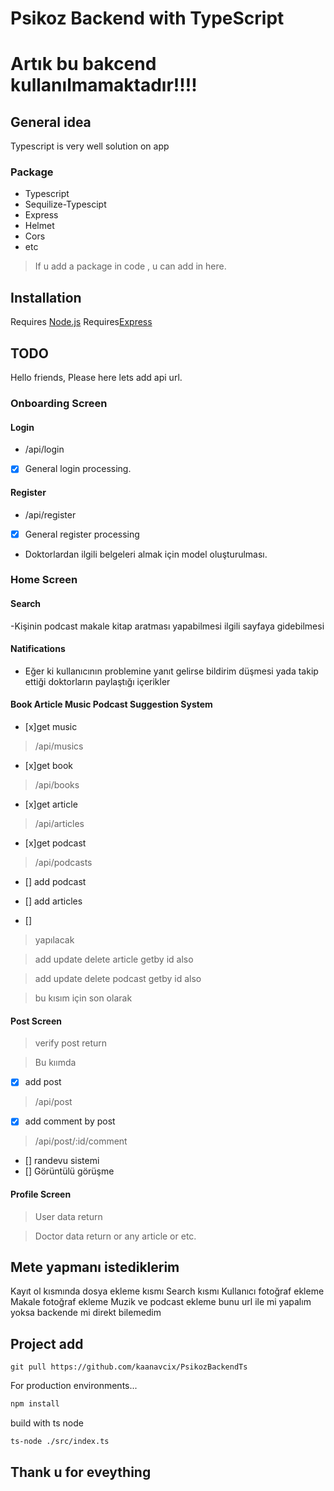 # Psikoz Backend with TypeScript

# Artık bu bakcend kullanılmamaktadır!!!!

## General idea
Typescript is very well solution on app 

### Package
- Typescript
- Sequilize-Typescipt
- Express
- Helmet
- Cors
- etc

> If u add a package in code , u can add in here.





## Installation

Requires [Node.js](https://nodejs.org/) 
Requires[Express](https://www.npmjs.com/package/express)


## TODO

Hello friends, Please here lets add api url.

### Onboarding Screen
#### Login
- /api/login

- [x] General login processing.


#### Register
- /api/register
- [x] General register processing 
- Doktorlardan ilgili belgeleri almak için model oluşturulması.


### Home Screen

#### Search 
-Kişinin podcast makale kitap aratması yapabilmesi ilgili sayfaya gidebilmesi

#### Natifications

- Eğer ki kullanıcının problemine yanıt gelirse bildirim düşmesi yada takip ettiği doktorların paylaştığı içerikler
#### Book Article Music Podcast Suggestion System 

- [x]get music
> /api/musics

- [x]get book
> /api/books

- [x]get article 
> /api/articles

- [x]get podcast
> /api/podcasts

- [] add podcast

- [] add articles
- [] 
>yapılacak

> add update delete article getby id also 

> add update delete podcast  getby id also

> bu kısım için son olarak 
#### Post Screen
> verify post return 

> Bu kıımda


- [x] add post
> /api/post
- [x] add comment by post 
> /api/post/:id/comment


- [] randevu sistemi 
- [] Görüntülü görüşme 

#### Profile Screen 

> User data return 

> Doctor data return or any article or etc.




## Mete yapmanı istediklerim

Kayıt ol kısmında dosya ekleme kısmı
Search kısmı 
Kullanıcı fotoğraf ekleme
Makale fotoğraf ekleme
Muzik ve podcast ekleme bunu url ile mi yapalım yoksa backende mi direkt bilemedim 
## Project add 
```
git pull https://github.com/kaanavcix/PsikozBackendTs
```

For production environments...


```sh
npm install 
```
build with ts node

```
ts-node ./src/index.ts
```


## Thank u for eveything

 
